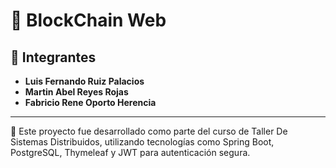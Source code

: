 # 🚀 BlockChain Web

## 👥 Integrantes

- **Luis Fernando Ruiz Palacios**
- **Martin Abel Reyes Rojas**
- **Fabricio Rene Oporto Herencia**

---

📌 Este proyecto fue desarrollado como parte del curso de Taller De Sistemas Distribuidos, utilizando tecnologías como Spring Boot, PostgreSQL, Thymeleaf y JWT para autenticación segura.

